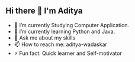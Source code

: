 ## Hi there 👋 I'm Aditya


- 🔭 I’m currently Studying Computer Application.
- 🌱 I’m currently learning Python and Java.
- 💬 Ask me about my skills
- 📫 How to reach me: aditya-wadaskar
- ⚡ Fun fact: Quick learner and Self-motivator
  
